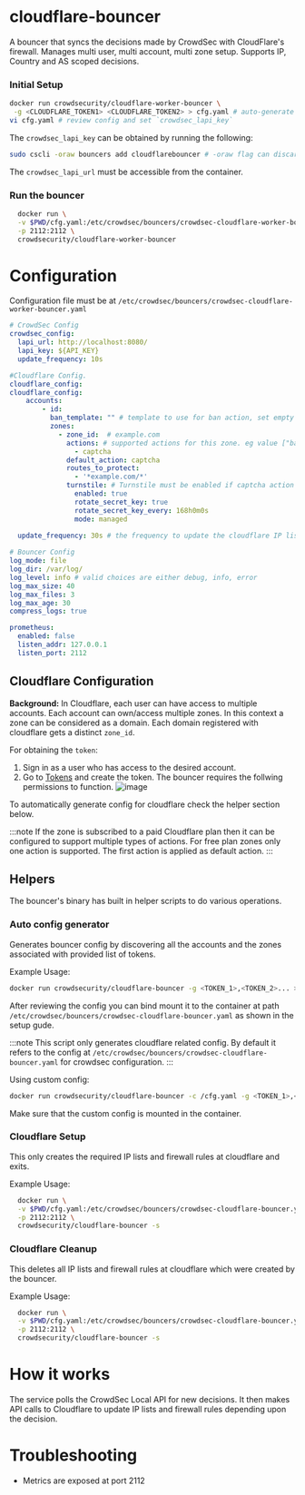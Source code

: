 # cloudflare-bouncer

A bouncer that syncs the decisions made by CrowdSec with CloudFlare's firewall. Manages multi user, multi account, multi zone setup. Supports IP, Country and AS scoped decisions.

### Initial Setup

```bash
docker run crowdsecurity/cloudflare-worker-bouncer \
 -g <CLOUDFLARE_TOKEN1> <CLOUDFLARE_TOKEN2> > cfg.yaml # auto-generate cloudflare config for provided space separated tokens 
vi cfg.yaml # review config and set `crowdsec_lapi_key`
```

The `crowdsec_lapi_key` can be obtained by running the following:
```bash
sudo cscli -oraw bouncers add cloudflarebouncer # -oraw flag can discarded for human friendly output.
```

The `crowdsec_lapi_url` must be accessible from the container.

### Run the bouncer

```bash
  docker run \
  -v $PWD/cfg.yaml:/etc/crowdsec/bouncers/crowdsec-cloudflare-worker-bouncer.yaml \
  -p 2112:2112 \
  crowdsecurity/cloudflare-worker-bouncer
```


# Configuration

Configuration file must be at `/etc/crowdsec/bouncers/crowdsec-cloudflare-worker-bouncer.yaml`

```yaml
# CrowdSec Config
crowdsec_config:
  lapi_url: http://localhost:8080/
  lapi_key: ${API_KEY}
  update_frequency: 10s

#Cloudflare Config. 
cloudflare_config:
cloudflare_config:
    accounts:
        - id: 
          ban_template: "" # template to use for ban action, set empty to use default
          zones:
            - zone_id:  # example.com
              actions: # supported actions for this zone. eg value ["ban", "captcha"]
                - captcha
              default_action: captcha
              routes_to_protect:
                - '*example.com/*'
              turnstile: # Turnstile must be enabled if captcha action is used.
                enabled: true
                rotate_secret_key: true
                rotate_secret_key_every: 168h0m0s
                mode: managed
    
  update_frequency: 30s # the frequency to update the cloudflare IP list 

# Bouncer Config
log_mode: file
log_dir: /var/log/ 
log_level: info # valid choices are either debug, info, error 
log_max_size: 40
log_max_files: 3
log_max_age: 30
compress_logs: true

prometheus:
  enabled: false
  listen_addr: 127.0.0.1
  listen_port: 2112
```

## Cloudflare Configuration

**Background:** In Cloudflare, each user can have access to multiple accounts. Each account can own/access multiple zones. In this context a zone can be considered as a domain. Each domain registered with cloudflare gets a distinct `zone_id`.


For obtaining the `token`:
1. Sign in as a user who has access to the desired account.
2. Go to [Tokens](https://dash.cloudflare.com/profile/api-tokens) and create the token. The bouncer requires the follwing permissions to function.
![image](https://docs.crowdsec.net/assets/images/cloudflare_token_permissions-1fd049cf03d8d2440112b9b7f486b7c4.png)

To automatically generate config for cloudflare check the  helper section below.


:::note
If the zone is subscribed to a paid Cloudflare plan then it can be configured to support multiple types of actions. For free plan zones only one action is supported. The first action is applied as default action.
:::


## Helpers

The bouncer's binary has built in helper scripts to do various operations.

### Auto config generator

Generates bouncer config by discovering all the accounts and the zones associated with provided list of tokens. 

Example Usage:

```bash
docker run crowdsecurity/cloudflare-bouncer -g <TOKEN_1>,<TOKEN_2>... > cfg.yaml
```

After reviewing the config you can bind mount it to the container at path `/etc/crowdsec/bouncers/crowdsec-cloudflare-bouncer.yaml` as shown in the setup gude.

:::note
This script only generates cloudflare related config. By default it refers to the config at `/etc/crowdsec/bouncers/crowdsec-cloudflare-bouncer.yaml` for crowdsec configuration. 
:::

Using custom config:
```bash
docker run crowdsecurity/cloudflare-bouncer -c /cfg.yaml -g <TOKEN_1>,<TOKEN_2>...  -v $PWD/cfg.yaml:/cfg.yaml
```

Make sure that the custom config is mounted in the container.

### Cloudflare Setup

This only creates the required IP lists and firewall rules at cloudflare and exits.

Example Usage:
```bash
  docker run \
  -v $PWD/cfg.yaml:/etc/crowdsec/bouncers/crowdsec-cloudflare-bouncer.yaml \
  -p 2112:2112 \
  crowdsecurity/cloudflare-bouncer -s
```

### Cloudflare Cleanup

This deletes all IP lists and firewall rules at cloudflare which were created by the bouncer.

Example Usage:
```bash
  docker run \
  -v $PWD/cfg.yaml:/etc/crowdsec/bouncers/crowdsec-cloudflare-bouncer.yaml \
  -p 2112:2112 \
  crowdsecurity/cloudflare-bouncer -s
```

# How it works

The service polls the CrowdSec Local API for new decisions. It then makes API calls to Cloudflare
to update IP lists and firewall rules depending upon the decision.


# Troubleshooting
 - Metrics are exposed at port 2112
